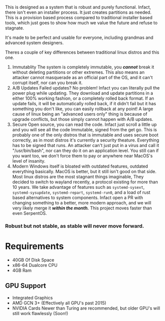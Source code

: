 This is designed as a system that is robust and purely functional.
Infact, there isn't even an installer process. It just creates partitions as needed. This is a provision based process compared to traditional installer based tools, which just goes to show how much we value the future and refuse to stagnate.

It's made to be perfect and usable for everyone, including grandmas and advanced system designers.

Theres a couple of key differences between traditional linux distros and this one.
1. Immutablity
The system is completely immutable, you ***cannot*** break it without deleting partitions or other extremes.
This also means an attacker cannot masquerade as an official part of the OS, and it can't corrupt itself, nor can you break it.
2. A/B Updates
Failed updates? No problem! Infact you can literally pull the power plug while updating. They download and update partitions in a either 100% working fashion, or a completely rolled back format. If an update fails, it will be automatically rolled back, if it didn't fail but it has something you don't like, you can easily rollback at any point!
A large cause of linux being an "advanced users only" thing is because of upgrade conflicts, but those simply cannot happen with A/B updates.
3. Secure
Open source, you can read the code. Infact just scroll a little up and you will see all the code
Immutable, signed from the get go. This is probably one of the only distros that is immutable and uses secure boot correctly, as in most distros it's currently a security theature.
Everything has to be signed that runs. An attacker can't just put in a virus and call it "/usr/bin/bash", nor can they do it on an application level. You still can if you want too, we don't force them to pay or anywhere near MacOS's level of insanity.
4. Modern
Windows itself is bloated with outdated features, outdated everything basically. MacOS is better, but it still isn't good on that side. Most linux distros are the most stagnant things imaginable, They decided to switch to wayland recently, a protocol existing for more than 10 years. We take advantage of features such as `systemd-sysext`, `systemd-sysupdate`, `systemd-repart`, `systemd-run0`, and a load of rust based alternatives to system components.
Infact open a PR with changing something to a better, more modern approach, and we will very likely merge it ***within the month.***
This project moves faster than even SerpentOS.


### Robust but not stable, as stable will never move forward.

# Requirements
* 40GB Of Disk Space
* x86-64 Dualcore CPU
* 4GB Ram

## GPU Support
* Integrated Graphics
* AMD GCN 3+ (Effectively all GPU's past 2015)
* NVIDIA Cards Newer than Turing are recommended, but older GPU's will still work flawlessly (Soon!)